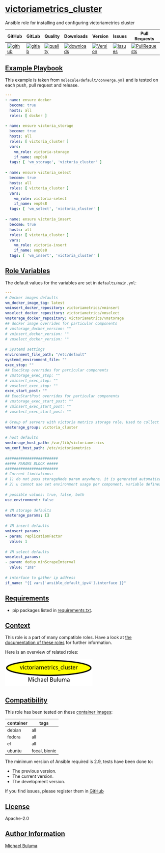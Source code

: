 # [victoriametrics_cluster](#victoriametrics_cluster)

Ansible role for installing and configuring victoriametrics cluster

|GitHub|GitLab|Quality|Downloads|Version|Issues|Pull Requests|
|------|------|-------|---------|-------|------|-------------|
|[![github](https://github.com/buluma/ansible-role-victoriametrics_cluster/workflows/Ansible%20Molecule/badge.svg)](https://github.com/buluma/ansible-role-victoriametrics_cluster/actions)|[![gitlab](https://gitlab.com/buluma/ansible-role-victoriametrics_cluster/badges/master/pipeline.svg)](https://gitlab.com/buluma/ansible-role-victoriametrics_cluster)|[![quality](https://img.shields.io/ansible/quality/)](https://galaxy.ansible.com/buluma/victoriametrics_cluster)|[![downloads](https://img.shields.io/ansible/role/d/)](https://galaxy.ansible.com/buluma/victoriametrics_cluster)|[![Version](https://img.shields.io/github/release/buluma/ansible-role-victoriametrics_cluster.svg)](https://github.com/buluma/ansible-role-victoriametrics_cluster/releases/)|[![Issues](https://img.shields.io/github/issues/buluma/ansible-role-victoriametrics_cluster.svg)](https://github.com/buluma/ansible-role-victoriametrics_cluster/issues/)|[![PullRequests](https://img.shields.io/github/issues-pr-closed-raw/buluma/ansible-role-victoriametrics_cluster.svg)](https://github.com/buluma/ansible-role-victoriametrics_cluster/pulls/)|

## [Example Playbook](#example-playbook)

This example is taken from `molecule/default/converge.yml` and is tested on each push, pull request and release.
```yaml
---
- name: ensure docker
  become: true
  hosts: all
  roles: [ docker ]

- name: ensure victoria_storage
  become: true
  hosts: all
  roles: [ victoria_cluster ]
  vars: 
    vm_role: victoria-storage
    if_name: enp0s8
  tags: [ 'vm_storage', 'victoria_cluster' ]

- name: ensure victoria_select
  become: true
  hosts: all
  roles: [ victoria_cluster ]
  vars: 
    vm_role: victoria-select
    if_name: enp0s8
  tags: [ 'vm_select', 'victoria_cluster' ]

- name: ensure victoria_insert
  become: true
  hosts: all
  roles: [ victoria_cluster ]
  vars: 
    vm_role: victoria-insert
    if_name: enp0s8
  tags: [ 'vm_insert', 'victoria_cluster' ]
```


## [Role Variables](#role-variables)

The default values for the variables are set in `defaults/main.yml`:
```yaml
---
# Docker images defaults
vm_docker_image_tag: latest
vminsert_docker_repository: victoriametrics/vminsert
vmselect_docker_repository: victoriametrics/vmselect
vmstorage_docker_repository: victoriametrics/vmstorage
## docker image overrides for particular components
# vmstorage_docker_version: ""
# vminsert_docker_version: ""
# vmselect_docker_version: ""

# Systemd settings
environment_file_path: "/etc/default"
systemd_environment_file: ""
exec_stop: ""
## ExecStop overrides for particular components
# vmstorage_exec_stop: ""
# vminsert_exec_stop: ""
# vmselect_exec_stop: ""
exec_start_post: ""
## ExecStartPost overrides for particular components
# vmstorage_exec_start_post: ""
# vminsert_exec_start_post: ""
# vmselect_exec_start_post: ""

# Group of servers with victoria metrics storage role. Used to collect ip addresses for vmselect and vminsert
vmstorage_group: victoria_cluster

# host defaults
vmstorage_host_path: /var/lib/victoriametrics
vm_conf_host_path: /etc/victoriametrics

########################
##### PARAMS BLOCK #####
########################
# Current limitations:
# 1) do not pass storageNode param anywhere. it is generated automatically.
# 2) u cannot use set environment usage per component. variable defines behavior for all components.

# possible values: true, false, both
use_environment: false

# VM storage defaults
vmstorage_params: []

# VM insert defaults
vminsert_params:
- param: replicationFactor
  value: 1

# VM select defaults
vmselect_params:
- param: dedup.minScrapeInterval
  value: "1ms"

# interface to gather ip address
if_name: "{{ vars['ansible_default_ipv4'].interface }}"
```

## [Requirements](#requirements)

- pip packages listed in [requirements.txt](https://github.com/buluma/ansible-role-victoriametrics_cluster/blob/main/requirements.txt).


## [Context](#context)

This role is a part of many compatible roles. Have a look at [the documentation of these roles](https://buluma.co.ke/) for further information.

Here is an overview of related roles:

![dependencies](https://raw.githubusercontent.com/buluma/ansible-role-victoriametrics_cluster/png/requirements.png "Dependencies")

## [Compatibility](#compatibility)

This role has been tested on these [container images](https://hub.docker.com/u/buluma):

|container|tags|
|---------|----|
|debian|all|
|fedora|all|
|el|all|
|ubuntu|focal, bionic|

The minimum version of Ansible required is 2.9, tests have been done to:

- The previous version.
- The current version.
- The development version.



If you find issues, please register them in [GitHub](https://github.com/buluma/ansible-role-victoriametrics_cluster/issues)

## [License](#license)

Apache-2.0

## [Author Information](#author-information)

[Michael Buluma](https://buluma.github.io/)
